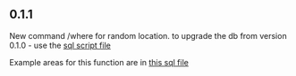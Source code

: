 ## 0.1.1

New command /where for random location.
to upgrade the db from version 0.1.0 - use the [sql script file](scripts/0.1.1_db_upgrade.sql)

Example areas for this function are in [this sql file](sctripts/areas_example.sql)
